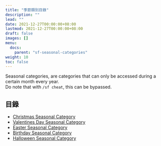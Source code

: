 ```yaml
---
title: "季節類別目錄"
description: ""
lead: ""
date: 2021-12-27T00:00:00+08:00
lastmod: 2021-12-27T00:00:00+08:00
draft: false
images: []
menu: 
  docs:
    parent: "sf-seasonal-categories"
weight: 10
toc: false
---
```


Seasonal categories, are categories that can only be accessed during a certain month every year.  
Do note that with `/sf cheat`, this can be bypassed.

## 目錄

* [Christmas Seasonal Category](/docs/slimefun/christmas-seasonal-category)
* [Valentines Day Seasonal Category](/docs/slimefun/valentines-day-seasonal-category)
* [Easter Seasonal Category](/docs/slimefun/easter-seasonal-category)
* [Birthday Seasonal Category](/docs/slimefun/birthday-seasonal-category)
* [Halloween Seasonal Category](/docs/slimefun/halloween-seasonal-category)
